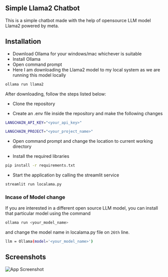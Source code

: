 
## Simple Llama2 Chatbot

This is a simple chatbot made with the help of opensource LLM model Llama2 powered by meta.



## Installation
- Download Ollama for your windows/mac whichever is suitable
- Install Ollama
- Open command prompt
- Here I am downloading the Llama2 model to my local system as we are running this model locally

```bash
ollama run llama2
```
After downloading, follow the steps listed below:
- Clone the repository

- Create an .env file inside the repository and make the following changes

```bash
LANGCHAIN_API_KEY="<your_api_key>"
```
```bash
LANGCHAIN_PROJECT="<your_project_name>"
```
    
- Open command prompt and change the location to current working directory

- Install the required libraries

```bash
pip install -r requirements.txt
```
- Start the application by calling the streamlit service

```bash
streamlit run localama.py
```

### Incase of Model change
If you are interested in a different open source LLM model, you can install that particular model using the command

```bash
ollama run <your_model_name>
```
and change the model name in localama.py file on `26th` line.

```bash
llm = Ollama(model='<your_model_name>')
```

## Screenshots

![App Screenshot](https://via.placeholder.com/468x300?text=App+Screenshot+Here)

